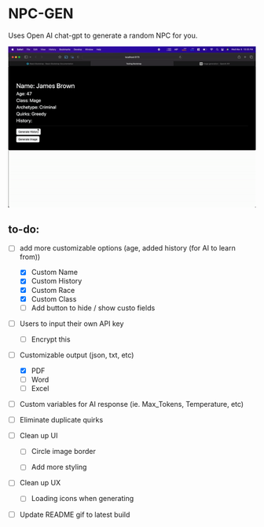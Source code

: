 # NPC-GEN
Uses Open AI chat-gpt to generate a random NPC for you.

![Sample](public/images/sample.gif)

## to-do:
- [ ] add more customizable options (age, added history (for AI to learn from))
  - [x] Custom Name
  - [x] Custom History
  - [x] Custom Race
  - [x] Custom Class
  - [ ] Add button to hide / show custo fields
  
- [ ] Users to input their own API key
  - [ ] Encrypt this
  
- [ ] Customizable output (json, txt, etc)
  - [x] PDF
  - [ ] Word
  - [ ] Excel
- [ ] Custom variables for AI response (ie. Max_Tokens, Temperature, etc)
- [ ] Eliminate duplicate quirks


- [ ] Clean up UI
  - [ ] Circle image border
  - [ ] Add more styling


- [ ] Clean up UX
  - [ ] Loading icons when generating 
  
- [ ] Update README gif to latest build